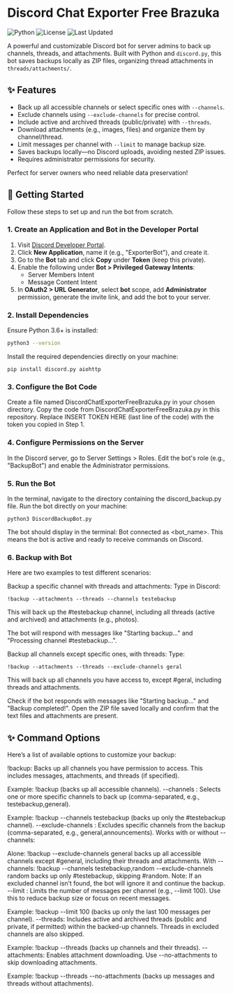 # Discord Chat Exporter Free Brazuka

![Python](https://img.shields.io/badge/Python-3.6%2B-blue)
![License](https://img.shields.io/badge/License-MIT-green)
![Last Updated](https://img.shields.io/badge/Last%20Updated-May%202025-orange)

A powerful and customizable Discord bot for server admins to back up channels, threads, and attachments. Built with Python and `discord.py`, this bot saves backups locally as ZIP files, organizing thread attachments in `threads/attachments/`.

## ✨ Features

- Back up all accessible channels or select specific ones with `--channels`.
- Exclude channels using `--exclude-channels` for precise control.
- Include active and archived threads (public/private) with `--threads`.
- Download attachments (e.g., images, files) and organize them by channel/thread.
- Limit messages per channel with `--limit` to manage backup size.
- Saves backups locally—no Discord uploads, avoiding nested ZIP issues.
- Requires administrator permissions for security.

Perfect for server owners who need reliable data preservation!

## 🚀 Getting Started

Follow these steps to set up and run the bot from scratch.

### 1. Create an Application and Bot in the Developer Portal

1. Visit [Discord Developer Portal](https://discord.com/developers/applications).
2. Click **New Application**, name it (e.g., "ExporterBot"), and create it.
3. Go to the **Bot** tab and click **Copy** under **Token** (keep this private).
4. Enable the following under **Bot > Privileged Gateway Intents**:
   - Server Members Intent
   - Message Content Intent
5. In **OAuth2 > URL Generator**, select **bot** scope, add **Administrator** permission, generate the invite link, and add the bot to your server.

### 2. Install Dependencies

Ensure Python 3.6+ is installed:

```bash
python3 --version
```

Install the required dependencies directly on your machine:
```
pip install discord.py aiohttp
```


### 3. Configure the Bot Code

Create a file named DiscordChatExporterFreeBrazuka.py in your chosen directory.
Copy the code from DiscordChatExporterFreeBrazuka.py in this repository.
Replace INSERT TOKEN HERE (last line of the code) with the token you copied in Step 1.

### 4. Configure Permissions on the Server

In the Discord server, go to Server Settings > Roles.
Edit the bot's role (e.g., "BackupBot") and enable the Administrator permissions.

### 5. Run the Bot

In the terminal, navigate to the directory containing the discord_backup.py file.
Run the bot directly on your machine:
```
python3 DiscordBackupBot.py
```
 
The bot should display in the terminal: Bot connected as <bot_name>. This means the bot is active and ready to receive commands on Discord.

### 6. Backup with Bot

Here are two examples to test different scenarios:

Backup a specific channel with threads and attachments: Type in Discord:
```
!backup --attachments --threads --channels testebackup
```
This will back up the #testebackup channel, including all threads (active and archived) and attachments (e.g., photos).

The bot will respond with messages like "Starting backup..." and "Processing channel #testebackup...".

Backup all channels except specific ones, with threads: Type:
```
!backup --attachments --threads --exclude-channels geral
```
This will back up all channels you have access to, except #geral, including threads and attachments.

Check if the bot responds with messages like "Starting backup..." and "Backup completed!".
Open the ZIP file saved locally and confirm that the text files and attachments are present.



## ✨ Command Options

Here’s a list of available options to customize your backup:

!backup: Backs up all channels you have permission to access. This includes messages, attachments, and threads (if specified).

Example: !backup (backs up all accessible channels).
--channels <name>: Selects one or more specific channels to back up (comma-separated, e.g., testebackup,general).

Example: !backup --channels testebackup (backs up only the #testebackup channel).
--exclude-channels <name>: Excludes specific channels from the backup (comma-separated, e.g., general,announcements). Works with or without --channels:

Alone: !backup --exclude-channels general backs up all accessible channels except #general, including their threads and attachments.
With --channels: !backup --channels testebackup,random --exclude-channels random backs up only #testebackup, skipping #random.
Note: If an excluded channel isn’t found, the bot will ignore it and continue the backup.
--limit <number>: Limits the number of messages per channel (e.g., --limit 100). Use this to reduce backup size or focus on recent messages.

Example: !backup --limit 100 (backs up only the last 100 messages per channel).
--threads: Includes active and archived threads (public and private, if permitted) within the backed-up channels. Threads in excluded channels are also skipped.

Example: !backup --threads (backs up channels and their threads).
--attachments: Enables attachment downloading. Use --no-attachments to skip downloading attachments.

Example: !backup --threads --no-attachments (backs up messages and threads without attachments).
